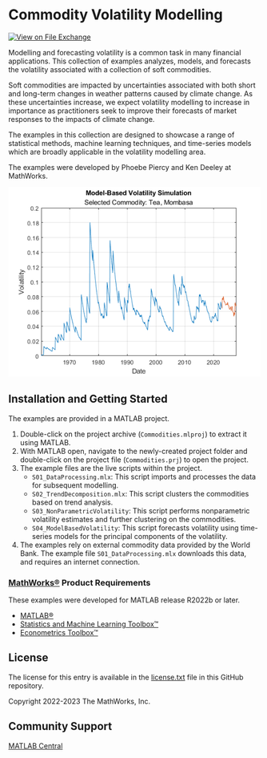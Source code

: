 # Commodity Volatility Modelling

[![View <File Exchange Title> on File Exchange](https://www.mathworks.com/matlabcentral/images/matlab-file-exchange.svg)](https://www.mathworks.com/matlabcentral/fileexchange/####-file-exchange-title)  

Modelling and forecasting volatility is a common task in many financial applications. This collection of examples analyzes, models, and forecasts the volatility associated with a collection of soft commodities.

Soft commodities are impacted by uncertainties associated with both short and long-term changes in weather patterns caused by climate change. As these uncertainties increase, we expect volatility modelling to increase in importance as practitioners seek to improve their forecasts of market responses to the impacts of climate change.

The examples in this collection are designed to showcase a range of statistical methods, machine learning techniques, and time-series models which are broadly applicable in the volatility modelling area.

The examples were developed by Phoebe Piercy and Ken Deeley at MathWorks.

![](Tea.png)

## Installation and Getting Started
The examples are provided in a MATLAB project.
1. Double-click on the project archive (`Commodities.mlproj`) to extract it using MATLAB.
2. With MATLAB open, navigate to the newly-created project folder and double-click on the project file (`Commodities.prj`) to open the project.
3. The example files are the live scripts within the project.
   - `S01_DataProcessing.mlx`: This script imports and processes the data for subsequent modelling.
   - `S02_TrendDecomposition.mlx`: This script clusters the commodities based on trend analysis.
   - `S03_NonParametricVolatility`: This script performs nonparametric volatility estimates and further clustering on the commodities.
   - `S04_ModelBasedVolatility`: This script forecasts volatility using time-series models for the principal components of the volatility.
4. The examples rely on external commodity data provided by the World Bank. The example file `S01_DataProcessing.mlx` downloads this data, and requires an internet connection.

### [MathWorks&reg;](https://www.mathworks.com) Product Requirements

These examples were developed for MATLAB release R2022b or later.
- [MATLAB&reg;](https://www.mathworks.com/products/matlab.html)
- [Statistics and Machine Learning Toolbox&trade;](https://www.mathworks.com/products/statistics.html)
- [Econometrics Toolbox&trade;](https://uk.mathworks.com/products/econometrics.html)

## License
The license for this entry is available in the [license.txt](license.txt) file in this GitHub repository.

Copyright 2022-2023 The MathWorks, Inc.

## Community Support
[MATLAB Central](https://www.mathworks.com/matlabcentral)